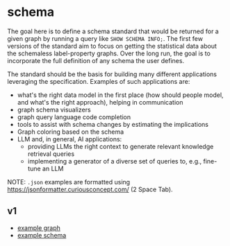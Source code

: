 # schema

The goal here is to define a schema standard that would be returned for a given graph by running a query like `SHOW SCHEMA INFO;`. The first few versions of the standard aim to focus on getting the statistical data about the schemaless label-property graphs. Over the long run, the goal is to incorporate the full definition of any schema the user defines.

The standard should be the basis for building many different applications leveraging the specification. Examples of such applications are:
* what's the right data model in the first place (how should people model, and what's the right approach), helping in communication
* graph schema visualizers
* graph query language code completion
* tools to assist with schema changes by estimating the implications
* Graph coloring based on the schema
* LLM and, in general, AI applications:
  * providing LLMs the right context to generate relevant knowledge retrieval queries
  * implementing a generator of a diverse set of queries to, e.g., fine-tune an LLM

NOTE: `.json` examples are formatted using https://jsonformatter.curiousconcept.com/ (2 Space Tab).

## v1

* [example graph](v1/examples/create_example.cypher)
* [example schema](v1/examples/schema_example.json)
